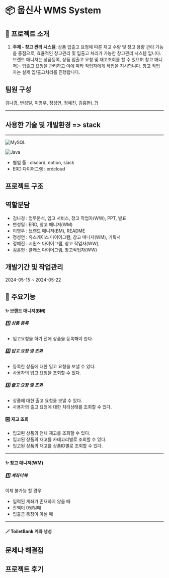 # 📦 웁신사 WMS System




## 🏦 프로젝트 소개


1. **주제 - 창고 관리 시스템**: 상품 입출고 요청에 따른 재고 수량 및 창고 용량 관리 기능을 중점으로, 효율적인 창고관리 및 입출고 처리가 가능한 창고관리 시스템 입니다. 브랜드 매니저는 상품등록, 상품 입출고 요청 및 재고조회를 할 수 있으며 창고 매니저는 입출고 요청을 관리하고 이에 따라 작업자에게 작업을 지시합니다. 창고 작업자는 실제 입/출고처리를 진행합니다.

[//]: # (2. 고객은 TOILET_BANK, KB_BANK, HANA_BANK 총 3개의 은행에 보유하고 있는 보통예금&#40;입출금통장&#41;, 정기예금, 정기적금 총 3개 종류의 모든 계좌를 조회할 수 있습니다.)


## 팀원 구성
김나경, 변성일, 이영우, 정성연, 정예진, 김홍현(..?)


---
## 사용한 기술 및 개발환경 => stack 
------------

[//]: # (- java, mybatis 등)

[//]: # (- 협업 툴 : discord, noion, slack)

[//]: # (- erd: erdcloud)

[//]: # (- usecase:)
[//]: # (shields.io 에서 뱃지 사용 가능하다면 뱃지로 해주세요)


[//]: # (뱃지로 사용가능하면)

![MySQL](https://img.shields.io/badge/mysql-%2300f.svg?style=for-the-badge&logo=mysql&logoColor=white)

![Java](https://img.shields.io/badge/java-%23ED8B00.svg?style=for-the-badge&logo=java&logoColor=white)

- 협업 툴 : discord, notion, slack
- ERD 다이어그램 : erdcloud

## 프로젝트 구조

## 역할분담
- 김나경 : 업무분석, 입고 서비스, 창고 작업자(WW), PPT, 발표
- 변성일 : ERD, 창고 매니저(WM)
- 이영우 : 브랜드 매니저(BM), README
- 정성연 : 유스케이스 다이어그램, 창고 매니저(WM), 기획서
- 정예진 : 시퀀스 다이어그램, 창고 작업자(WW),
- 김홍현 : 클래스 다이어그램, 창고작업자(WW)


## 개발기간 및 작업관리
2024-05-15 ~ 2024-05-22

## 📌 주요기능

[//]: # (앱이 3개이므로 3개 각각 큰 기능들 소개)

#### ✨ 브랜드 매니저(BM)
##### 1️⃣ 상품 등록
- 입고요청을 하기 전에 상품을 등록해야 한다.

##### 2️⃣ 입고 요청 및 조회
- 등록한 상품에 대한 입고 요청을 보낼 수 있다.
- 사용자의 입고 요청을 조회할 수 있다.

##### 3️⃣ 출고 요청 및 조회
- 상품에 대한 출고 요청을 보낼 수 있다.
- 사용자의 출고 요청에 대한 처리상태를 조회할 수 있다.

#### 4️⃣ 재고 조회
- 입고된 상품의 전체 재고를 조회할 수 있다.
- 입고된 상품의 재고를 카테고리별로 조회할 수 있다.
- 입고된 상품의 재고를 상품ID별로 조회할 수 있다.


---
#### ✨ 창고 매니저(WM)

#####  1️⃣  계좌이체
이체 불가능 할 경우
- 입력된 계좌가 존재하지 않을 때
- 잔액이 0원일때
- 입출금 통장이 아닐 때

---

#### 🪄 ToiletBank 계좌 생성
## 문제나 해결점

## 프로젝트 후기

